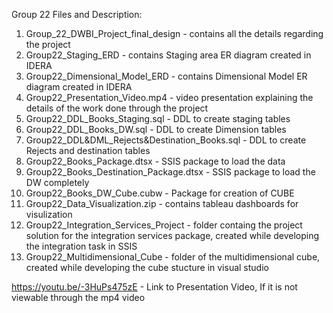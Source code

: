 Group 22 Files and Description:
1. Group_22_DWBI_Project_final_design -  contains all the details regarding the project
2. Group22_Staging_ERD -  contains Staging area ER diagram created in IDERA
3. Group22_Dimensional_Model_ERD - contains Dimensional Model ER diagram created in IDERA
4. Group22_Presentation_Video.mp4 - video presentation explaining the details of the work done through the project
5. Group22_DDL_Books_Staging.sql - DDL to create staging tables
6. Group22_DDL_Books_DW.sql - DDL to create Dimension tables
7. Group22_DDL&DML_Rejects&Destination_Books.sql - DDL to create Rejects and destination tables
8. Group22_Books_Package.dtsx - SSIS package to load the data
9. Group22_Books_Destination_Package.dtsx - SSIS package to load the DW completely
10. Group22_Books_DW_Cube.cubw - Package for creation of CUBE
11. Group22_Data_Visualization.zip - contains tableau dashboards for visulization
10. Group22_Integration_Services_Project - folder containg the project solution for the integration services package, created while developing the integration task in SSIS
12. Group22_Multidimensional_Cube - folder of the multidimensional cube, created while developing the cube stucture in visual studio

https://youtu.be/-3HuPs475zE - Link to Presentation Video, If it is not viewable through the mp4 video